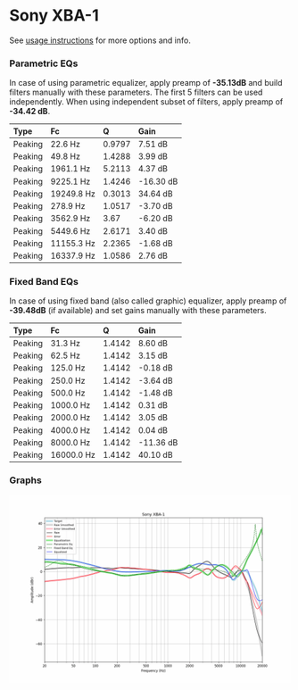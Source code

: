# Sony XBA-1
See [usage instructions](https://github.com/jaakkopasanen/AutoEq#usage) for more options and info.

### Parametric EQs
In case of using parametric equalizer, apply preamp of **-35.13dB** and build filters manually
with these parameters. The first 5 filters can be used independently.
When using independent subset of filters, apply preamp of **-34.42 dB**.

| Type    | Fc         |      Q | Gain      |
|:--------|:-----------|:-------|:----------|
| Peaking | 22.6 Hz    | 0.9797 | 7.51 dB   |
| Peaking | 49.8 Hz    | 1.4288 | 3.99 dB   |
| Peaking | 1961.1 Hz  | 5.2113 | 4.37 dB   |
| Peaking | 9225.1 Hz  | 1.4246 | -16.30 dB |
| Peaking | 19249.8 Hz | 0.3013 | 34.64 dB  |
| Peaking | 278.9 Hz   | 1.0517 | -3.70 dB  |
| Peaking | 3562.9 Hz  | 3.67   | -6.20 dB  |
| Peaking | 5449.6 Hz  | 2.6171 | 3.40 dB   |
| Peaking | 11155.3 Hz | 2.2365 | -1.68 dB  |
| Peaking | 16337.9 Hz | 1.0586 | 2.76 dB   |

### Fixed Band EQs
In case of using fixed band (also called graphic) equalizer, apply preamp of **-39.48dB**
(if available) and set gains manually with these parameters.

| Type    | Fc         |      Q | Gain      |
|:--------|:-----------|:-------|:----------|
| Peaking | 31.3 Hz    | 1.4142 | 8.60 dB   |
| Peaking | 62.5 Hz    | 1.4142 | 3.15 dB   |
| Peaking | 125.0 Hz   | 1.4142 | -0.18 dB  |
| Peaking | 250.0 Hz   | 1.4142 | -3.64 dB  |
| Peaking | 500.0 Hz   | 1.4142 | -1.48 dB  |
| Peaking | 1000.0 Hz  | 1.4142 | 0.31 dB   |
| Peaking | 2000.0 Hz  | 1.4142 | 3.05 dB   |
| Peaking | 4000.0 Hz  | 1.4142 | 0.04 dB   |
| Peaking | 8000.0 Hz  | 1.4142 | -11.36 dB |
| Peaking | 16000.0 Hz | 1.4142 | 40.10 dB  |

### Graphs
![](./Sony%20XBA-1.png)